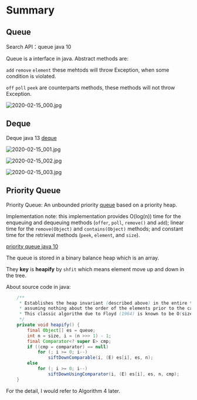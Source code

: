 #  Summary

## Queue

Search API：queue java 10

Queue is a interface in java. Abstract methods are: 

`add` `remove` `element` these mehtods will throw Exception, when some condition is violated.

`off` `poll` `peek` are counterparts methods, these methods will not throw Exception.

![2020-02-15_000.jpg](https://gitee.com/gdhu/testtingop/raw/master/2020-02-15_000.jpg)

## Deque

Deque java 13 [deque](https://docs.oracle.com/en/java/javase/13/docs/api/java.base/java/util/Deque.html)

![2020-02-15_001.jpg](https://gitee.com/gdhu/testtingop/raw/master/2020-02-15_001.jpg)

![2020-02-15_002.jpg](https://gitee.com/gdhu/testtingop/raw/master/2020-02-15_002.jpg)

![2020-02-15_003.jpg](https://gitee.com/gdhu/testtingop/raw/master/2020-02-15_003.jpg)

## Priority Queue

Priority Queue: An unbounded priority [queue](https://docs.oracle.com/javase/10/docs/api/java/util/Queue.html) based on a priority heap.

Implementation note: this implementation provides O(log(n)) time for the enqueuing and dequeuing methods (`offer`, `poll`, `remove()` and `add`); linear time for the `remove(Object)` and `contains(Object)` methods; and constant time for the retrieval methods (`peek`, `element`, and `size`).

[priority queue java 10](https://docs.oracle.com/javase/10/docs/api/java/util/PriorityQueue.html)

The queue is stored in a binary balance heap which is an array.

They **key** is **heapify** by `shfit` which means element move up and down in the tree.

About source code in java:

```java
    /**
     * Establishes the heap invariant (described above) in the entire tree,
     * assuming nothing about the order of the elements prior to the call.
     * This classic algorithm due to Floyd (1964) is known to be O(size).
     */
    private void heapify() {
        final Object[] es = queue;
        int n = size, i = (n >>> 1) - 1;
        final Comparator<? super E> cmp;
        if ((cmp = comparator) == null)
            for (; i >= 0; i--)
                siftDownComparable(i, (E) es[i], es, n);
        else
            for (; i >= 0; i--)
                siftDownUsingComparator(i, (E) es[i], es, n, cmp);
    }
```

For the detail, I would refer to Algorithm 4 later.



